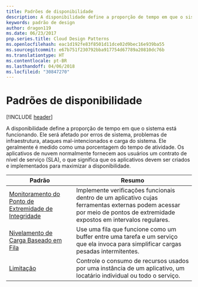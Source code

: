 ```yaml
---
title: Padrões de disponibilidade
description: A disponibilidade define a proporção de tempo em que o sistema está funcionando. Ele será afetado por erros de sistema, problemas de infraestrutura, ataques mal-intencionados e carga do sistema. Ele geralmente é medido como uma porcentagem do tempo de atividade. Os aplicativos de nuvem normalmente fornecem aos usuários um contrato de nível de serviço (SLA), o que significa que os aplicativos devem ser criados e implementados para maximizar a disponibilidade.
keywords: padrão de design
author: dragon119
ms.date: 06/23/2017
pnp.series.title: Cloud Design Patterns
ms.openlocfilehash: eac1d192fe83f8501d11dce02d9bec16e939ba55
ms.sourcegitcommit: e67b751f230792bba917754d67789a20810dc76b
ms.translationtype: HT
ms.contentlocale: pt-BR
ms.lasthandoff: 04/06/2018
ms.locfileid: "30847270"
---
```

# <a name="availability-patterns"></a>Padrões de disponibilidade

[!INCLUDE [header](../../_includes/header.md)]

A disponibilidade define a proporção de tempo em que o sistema está funcionando. Ele será afetado por erros de sistema, problemas de infraestrutura, ataques mal-intencionados e carga do sistema. Ele geralmente é medido como uma porcentagem do tempo de atividade. Os aplicativos de nuvem normalmente fornecem aos usuários um contrato de nível de serviço (SLA), o que significa que os aplicativos devem ser criados e implementados para maximizar a disponibilidade.


|                            Padrão                             |                                                           Resumo                                                            |
|----------------------------------------------------------------|------------------------------------------------------------------------------------------------------------------------------|
| [Monitoramento do Ponto de Extremidade de Integridade](../health-endpoint-monitoring.md) | Implemente verificações funcionais dentro de um aplicativo cujas ferramentas externas podem acessar por meio de pontos de extremidade expostos em intervalos regulares. |
|  [Nivelamento de Carga Baseado em Fila](../queue-based-load-leveling.md)  | Use uma fila que funcione como um buffer entre uma tarefa e um serviço que ela invoca para simplificar cargas pesadas intermitentes.  |
|                 [Limitação](../throttling.md)                 |   Controle o consumo de recursos usados por uma instância de um aplicativo, um locatário individual ou todo o serviço.    |

